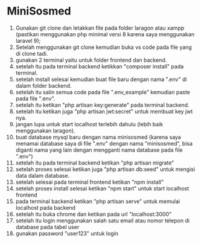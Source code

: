 # MiniSosmed
1. Gunakan git clone dan letakkan file pada folder laragon atau xampp (pastikan menggunakan php minimal versi 8 karena saya menggunakan laravel 9);
2. Setelah menggunakan git clone kemudian buka vs code pada file yang di clone tadi.
3. gunakan 2 terminal yaitu untuk folder frontend dan backend.
4. setelah itu pada terminal backend ketikkan "composer install" pada terminal.
5. setelah install selesai kemudian buat file baru dengan nama ".env" di dalam folder backend.
6. setelah itu salin semua code pada file ".env_example" kemudian paste pada file ".env".
7. setelah itu ketikan "php artisan key:generate" pada terminal backend.
8. setelah itu ketikan juga "php artisan jwt:secret" untuk membuat key jwt nya.
9. jangan lupa untuk start localhost terlebih dahulu (lebih baik menggunakan laragon).
10. buat database mysql baru dengan nama minisosmed (karena saya menamai database saya di file ".env" dengan nama "minisosmed", bisa diganti nama yang lain dengan mengganti nama database pada file ".env")
11. setelah itu pada terminal backend ketikan "php artisan migrate"
12. setelah proses selesai ketikan juga "php artisan db:seed" untuk mengisi data dalam database.
13. setelah selesai pada terminal frontend ketikan "npm install"
14. setelah proses install selesai ketikan "npm start" untuk start localhost frontend
15. pada terminal backend ketikan "php artisan serve" untuk memulai localhost pada backend
16. setelah itu buka chrome dan ketikan pada url "localhost:3000"
17. setelah itu login menggunakan salah satu email atau nomor telepon di database pada tabel user
18. gunakan password "user123" untuk login
